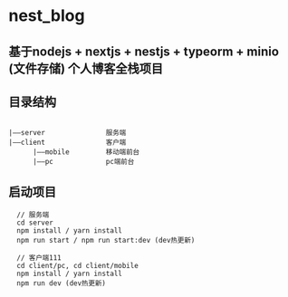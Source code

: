 # nest_blog
## 基于nodejs + nextjs + nestjs + typeorm + minio (文件存储) 个人博客全栈项目
## 目录结构
```text

|——server               服务端
|——client               客户端
      |——mobile         移动端前台
      |——pc             pc端前台
```
## 启动项目
```text
  // 服务端
  cd server
  npm install / yarn install
  npm run start / npm run start:dev (dev热更新)
  
  // 客户端111
  cd client/pc, cd client/mobile
  npm install / yarn install
  npm run dev (dev热更新)
```
